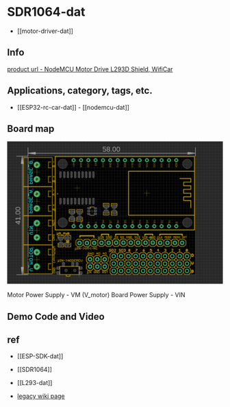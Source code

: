 
# SDR1064-dat

- [[motor-driver-dat]]

## Info 
 
[product url - NodeMCU Motor Drive L293D Shield, WifiCar](https://www.electrodragon.com/product/wificar-nodemcu-motor-shield/)
 
## Applications, category, tags, etc. 

- [[ESP32-rc-car-dat]] - [[nodemcu-dat]]

## Board map 

![](2025-03-25-15-56-06.png)

Motor Power Supply - VM (V_motor)
Board Power Supply - VIN 



## Demo Code and Video




## ref 

- [[ESP-SDK-dat]]
 
- [[SDR1064]] 

- [[L293-dat]]
 
- [legacy wiki page ](https://www.electrodragon.com/w/WifiCar)
 